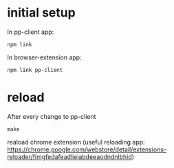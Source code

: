 # initial setup

In pp-client app:
```
npm link
```

In browser-extension app:
```
npm link pp-client
```

# reload
After every change to pp-client
```
make
```
reaload chrome extension
(useful reloading app: https://chrome.google.com/webstore/detail/extensions-reloader/fimgfedafeadlieiabdeeaodndnlbhid)


